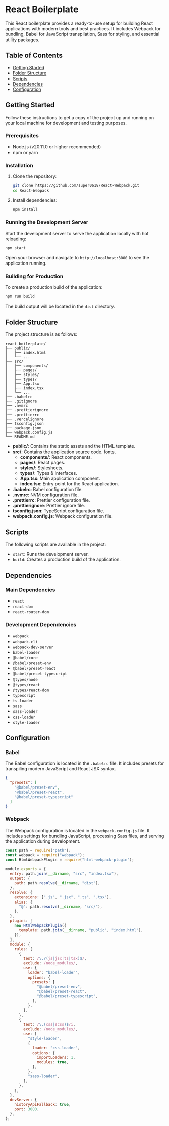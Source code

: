 # React Boilerplate

This React boilerplate provides a ready-to-use setup for building React applications with modern tools and best practices. It includes Webpack for bundling, Babel for JavaScript transpilation, Sass for styling, and essential utility packages.

## Table of Contents

- [Getting Started](#getting-started)
- [Folder Structure](#folder-structure)
- [Scripts](#scripts)
- [Dependencies](#dependencies)
- [Configuration](#configuration)

## Getting Started

Follow these instructions to get a copy of the project up and running on your local machine for development and testing purposes.

### Prerequisites

- Node.js (v20.11.0 or higher recommended)
- npm or yarn

### Installation

1. Clone the repository:

   ```bash
   git clone https://github.com/super0618/React-Webpack.git
   cd React-Webpack
   ```

2. Install dependencies:

   ```bash
   npm install
   ```

### Running the Development Server

Start the development server to serve the application locally with hot reloading:

```bash
npm start
```

Open your browser and navigate to `http://localhost:3000` to see the application running.

### Building for Production

To create a production build of the application:

```bash
npm run build
```

The build output will be located in the `dist` directory.

## Folder Structure

The project structure is as follows:

```
react-boilerplate/
├── public/
│   ├── index.html
│   └── ...
├── src/
│   ├── components/
│   ├── pages/
│   ├── styles/
│   ├── types/
│   ├── App.tsx
│   ├── index.tsx
│   └── ...
├── .babelrc
├── .gitignore
├── .nvmrc
├── .prettierignore
├── .prettierrc
├── .vercelignore
├── tsconfig.json
├── package.json
├── webpack.config.js
└── README.md
```

- **public/**: Contains the static assets and the HTML template.
- **src/**: Contains the application source code.
  fonts.
  - **components/**: React components.
  - **pages/**: React pages.
  - **styles/**: Stylesheets.
  - **types/**: Types & Interfaces.
  - **App.tsx**: Main application component.
  - **index.tsx**: Entry point for the React application.
- **.babelrc**: Babel configuration file.
- **.nvmrc**: NVM configuration file.
- **.prettierrc**: Prettier configuration file.
- **.prettierignore**: Prettier ignore file.
- **tsconfig.json**: TypeScript configuration file.
- **webpack.config.js**: Webpack configuration file.

## Scripts

The following scripts are available in the project:

- `start`: Runs the development server.
- `build`: Creates a production build of the application.

## Dependencies

### Main Dependencies

- `react`
- `react-dom`
- `react-router-dom`

### Development Dependencies

- `webpack`
- `webpack-cli`
- `webpack-dev-server`
- `babel-loader`
- `@babel/core`
- `@babel/preset-env`
- `@babel/preset-react`
- `@babel/preset-typescript`
- `@types/node`
- `@types/react`
- `@types/react-dom`
- `typescript`
- `ts-loader`
- `sass`
- `sass-loader`
- `css-loader`
- `style-loader`

## Configuration

### Babel

The Babel configuration is located in the `.babelrc` file. It includes presets for transpiling modern JavaScript and React JSX syntax.

```json
{
  "presets": [
    "@babel/preset-env",
    "@babel/preset-react",
    "@babel/preset-typescript"
  ]
}
```

### Webpack

The Webpack configuration is located in the `webpack.config.js` file. It includes settings for bundling JavaScript, processing Sass files, and serving the application during development.

```javascript
const path = require("path");
const webpack = require("webpack");
const HtmlWebpackPlugin = require("html-webpack-plugin");

module.exports = {
  entry: path.join(__dirname, "src", "index.tsx"),
  output: {
    path: path.resolve(__dirname, "dist"),
  },
  resolve: {
    extensions: [".js", ".jsx", ".ts", ".tsx"],
    alias: {
      "@": path.resolve(__dirname, "src/"),
    },
  },
  plugins: [
    new HtmlWebpackPlugin({
      template: path.join(__dirname, "public", "index.html"),
    }),
  ],
  module: {
    rules: [
      {
        test: /\.?(js|jsx|ts|tsx)$/,
        exclude: /node_modules/,
        use: {
          loader: "babel-loader",
          options: {
            presets: [
              "@babel/preset-env",
              "@babel/preset-react",
              "@babel/preset-typescript",
            ],
          },
        },
      },
      {
        test: /\.(css|scss)$/i,
        exclude: /node_modules/,
        use: [
          "style-loader",
          {
            loader: "css-loader",
            options: {
              importLoaders: 1,
              modules: true,
            },
          },
          "sass-loader",
        ],
      },
    ],
  },
  devServer: {
    historyApiFallback: true,
    port: 3000,
  },
};
```
